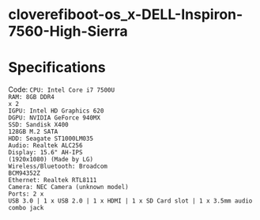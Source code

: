 # cloverefiboot-os_x-DELL-Inspiron-7560-High-Sierra

# Specifications


Code:
<code>CPU: Intel Core i7 7500U</code><br/>
<code>RAM: 8GB DDR4 x 2</code><br/>
<code>IGPU: Intel HD Graphics 620</code><br/>
<code>DGPU: NVIDIA GeForce 940MX</code><br/>
<code>SSD: Sandisk X400 128GB M.2 SATA</code><br/>
<code>HDD: Seagate ST1000LM035</code><br/>
<code>Audio: Realtek ALC256</code><br/>
<code>Display: 15.6" AH-IPS (1920x1080) (Made by LG)</code><br/>
<code>Wireless/Bluetooth: Broadcom BCM94352Z</code><br/>
<code>Ethernet: Realtek RTL8111</code><br/>
<code>Camera: NEC Camera (unknown model)</code><br/>
<code>Ports: 2 x USB 3.0 | 1 x USB 2.0 | 1 x HDMI | 1 x SD Card slot | 1 x 3.5mm audio combo jack</code><br/>

